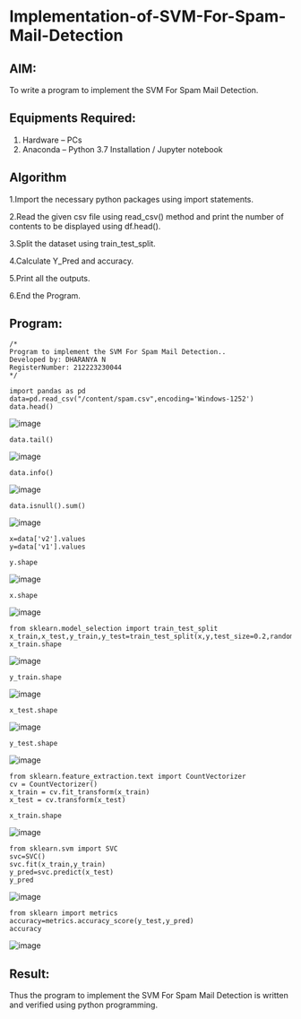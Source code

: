 # Implementation-of-SVM-For-Spam-Mail-Detection

## AIM:
To write a program to implement the SVM For Spam Mail Detection.

## Equipments Required:
1. Hardware – PCs
2. Anaconda – Python 3.7 Installation / Jupyter notebook

## Algorithm

 1.Import the necessary python packages using import statements.

  2.Read the given csv file using read_csv() method and print the number of contents to be displayed using df.head().

  3.Split the dataset using train_test_split.

  4.Calculate Y_Pred and accuracy.

  5.Print all the outputs.

  6.End the Program.
## Program:
```
/*
Program to implement the SVM For Spam Mail Detection..
Developed by: DHARANYA N
RegisterNumber: 212223230044
*/
```
```
import pandas as pd
data=pd.read_csv("/content/spam.csv",encoding='Windows-1252')
data.head()
```
![image](https://github.com/user-attachments/assets/f80295a1-6728-4a4c-ba1b-f96078fff18c)
```
data.tail()
```
![image](https://github.com/user-attachments/assets/a857314f-c979-47a2-a32e-38aa584d1cc4)
```
data.info()
```
![image](https://github.com/user-attachments/assets/bb380000-cd3e-49be-8e03-9a7279b12649)
```
data.isnull().sum()
```
![image](https://github.com/user-attachments/assets/61ab5d5d-a0c0-4318-9980-8c0b205e41ca)
```
x=data['v2'].values
y=data['v1'].values
```
```
y.shape
```
![image](https://github.com/user-attachments/assets/0a1da91d-7de8-48c6-8e5a-8c6a9b9877ce)
```
x.shape
```
![image](https://github.com/user-attachments/assets/20e9f8e6-50df-46d7-a0f1-7f28bc8c60ec)
```
from sklearn.model_selection import train_test_split
x_train,x_test,y_train,y_test=train_test_split(x,y,test_size=0.2,random_state=0)
x_train.shape
```
![image](https://github.com/user-attachments/assets/2a7fd179-150a-4498-b051-43380e72242d)
```
y_train.shape
```
![image](https://github.com/user-attachments/assets/2a7fd179-150a-4498-b051-43380e72242d)
```
x_test.shape
```
![image](https://github.com/user-attachments/assets/e2608e0d-ca0b-472b-8dc6-84e20498ddb7)
```
y_test.shape
```
![image](https://github.com/user-attachments/assets/e6c3cc65-4235-4446-b2b6-6949c4fb702c)
```
from sklearn.feature_extraction.text import CountVectorizer
cv = CountVectorizer()
x_train = cv.fit_transform(x_train)  
x_test = cv.transform(x_test)
```
```
x_train.shape
```
![image](https://github.com/user-attachments/assets/33faaa01-37a3-4225-8cfa-83371f0ce957)
```
from sklearn.svm import SVC
svc=SVC()
svc.fit(x_train,y_train)
y_pred=svc.predict(x_test)
y_pred 
```
![image](https://github.com/user-attachments/assets/59be76cb-1b80-452f-be61-77b9324ebd46)
```
from sklearn import metrics
accuracy=metrics.accuracy_score(y_test,y_pred)
accuracy
```
![image](https://github.com/user-attachments/assets/c0a2f5ea-faa0-48d4-9c8f-708986216b33)

## Result:
Thus the program to implement the SVM For Spam Mail Detection is written and verified using python programming.
